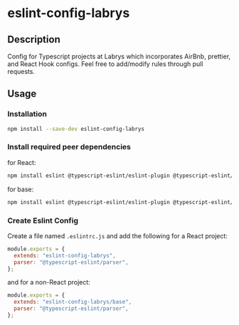 # eslint-config-labrys

## Description

Config for Typescript projects at Labrys which incorporates AirBnb, prettier, and React Hook configs. Feel free to add/modify rules through pull requests.

## Usage

### Installation

```bash
npm install --save-dev eslint-config-labrys
```

### Install required peer dependencies

for React:

```bash
npm install eslint @typescript-eslint/eslint-plugin @typescript-eslint/parser eslint-plugin-react eslint-plugin-react-hooks eslint-plugin-import eslint-plugin-jsx-a11y typescript
```

for base:

```bash
npm install eslint @typescript-eslint/eslint-plugin @typescript-eslint/parser eslint-plugin-import eslint-plugin-jsx-a11y typescript
```

### Create Eslint Config

Create a file named `.eslintrc.js` and add the following for a React project:

```js
module.exports = {
  extends: "eslint-config-labrys",
  parser: "@typescript-eslint/parser",
};
```

and for a non-React project:

```js
module.exports = {
  extends: "eslint-config-labrys/base",
  parser: "@typescript-eslint/parser",
};
```
